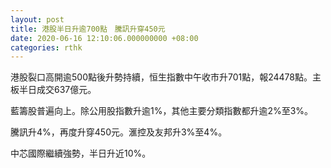 ```yaml
---
layout: post
title: 港股半日升逾700點　騰訊升穿450元
date: 2020-06-16 12:10:06.000000000 +08:00
categories: rthk
---
```


港股裂口高開逾500點後升勢持續，恒生指數中午收市升701點，報24478點。主板半日成交637億元。

藍籌股普遍向上。除公用股指數升逾1%，其他主要分類指數都升逾2%至3%。

騰訊升4%，再度升穿450元。滙控及友邦升3%至4%。

中芯國際繼續強勢，半日升近10%。

　
